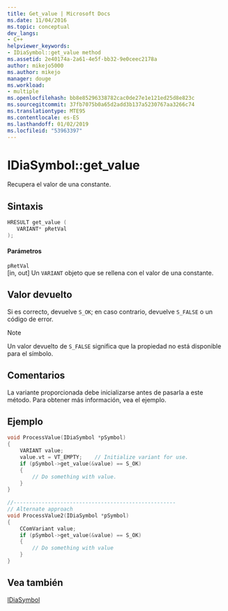 ```yaml
---
title: Get_value | Microsoft Docs
ms.date: 11/04/2016
ms.topic: conceptual
dev_langs:
- C++
helpviewer_keywords:
- IDiaSymbol::get_value method
ms.assetid: 2e40174a-2a61-4e5f-bb32-9e0ceec2178a
author: mikejo5000
ms.author: mikejo
manager: douge
ms.workload:
- multiple
ms.openlocfilehash: bb8e85296338782cac0de27e1e121ed25d8e823c
ms.sourcegitcommit: 37fb7075b0a65d2add3b137a5230767aa3266c74
ms.translationtype: MTE95
ms.contentlocale: es-ES
ms.lasthandoff: 01/02/2019
ms.locfileid: "53963397"
---
```

# <a name="idiasymbolgetvalue"></a>IDiaSymbol::get_value
Recupera el valor de una constante.  
  
## <a name="syntax"></a>Sintaxis  
  
```C++  
HRESULT get_value (   
   VARIANT* pRetVal  
);  
```  
  
#### <a name="parameters"></a>Parámetros  
 `pRetVal`  
 [in, out] Un `VARIANT` objeto que se rellena con el valor de una constante.  
  
## <a name="return-value"></a>Valor devuelto  
 Si es correcto, devuelve `S_OK`; en caso contrario, devuelve `S_FALSE` o un código de error.  
  
> [!NOTE]
>  Un valor devuelto de `S_FALSE` significa que la propiedad no está disponible para el símbolo.  
  
## <a name="remarks"></a>Comentarios  
 La variante proporcionada debe inicializarse antes de pasarla a este método. Para obtener más información, vea el ejemplo.  
  
## <a name="example"></a>Ejemplo  
  
```C++  
void ProcessValue(IDiaSymbol *pSymbol)  
{  
    VARIANT value;  
    value.vt = VT_EMPTY;    // Initialize variant for use.  
    if (pSymbol->get_value(&value) == S_OK)  
    {  
        // Do something with value.  
    }  
}  
  
//----------------------------------------------------  
// Alternate approach  
void ProcessValue2(IDiaSymbol *pSymbol)  
{  
    CComVariant value;  
    if (pSymbol->get_value(&value) == S_OK)  
    {  
        // Do something with value  
    }  
}  
```  
  
## <a name="see-also"></a>Vea también  
 [IDiaSymbol](../../debugger/debug-interface-access/idiasymbol.md)